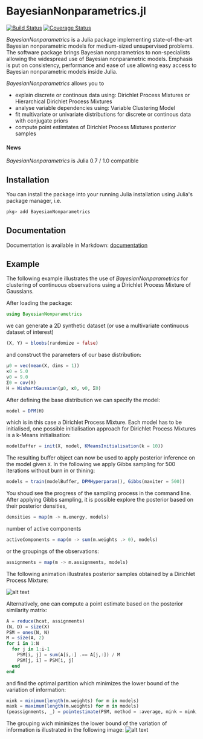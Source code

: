 BayesianNonparametrics.jl
===========
[![Build Status](https://travis-ci.org/OFAI/BayesianNonparametrics.jl.svg?branch=master)](https://travis-ci.org/OFAI/BayesianNonparametrics.jl)
[![Coverage Status](https://coveralls.io/repos/github/OFAI/BayesianNonparametrics.jl/badge.svg?branch=master)](https://coveralls.io/github/OFAI/BayesianNonparametrics.jl?branch=master)

*BayesianNonparametrics* is a Julia package implementing state-of-the-art Bayesian nonparametric models for medium-sized unsupervised problems. The software package brings Bayesian nonparametrics to non-specialists allowing the widespread use of Bayesian nonparametric models. Emphasis is put on consistency, performance and ease of use allowing easy access to Bayesian nonparametric models inside Julia.

*BayesianNonparametrics* allows you to

- explain discrete or continous data using: Dirichlet Process Mixtures or Hierarchical Dirichlet Process Mixtures
- analyse variable dependencies using: Variable Clustering Model
- fit multivariate or univariate distributions for discrete or continous data with conjugate priors
- compute point estimtates of Dirichlet Process Mixtures posterior samples

#### News
*BayesianNonparametrics* is Julia 0.7  / 1.0 compatible

Installation
------------
You can install the package into your running Julia installation using Julia's package manager, i.e.

```julia
pkg> add BayesianNonparametrics
```

Documentation
-------------
Documentation is available in Markdown:
[documentation](docs/README.md)

Example
-------
The following example illustrates the use of *BayesianNonparametrics* for clustering of continuous observations using a Dirichlet Process Mixture of Gaussians. 

After loading the package:

```julia
using BayesianNonparametrics
```

we can generate a 2D synthetic dataset (or use a multivariate continuous dataset of interest)

```julia
(X, Y) = bloobs(randomize = false)
```

and construct the parameters of our base distribution:

```julia
μ0 = vec(mean(X, dims = 1))
κ0 = 5.0
ν0 = 9.0
Σ0 = cov(X)
H = WishartGaussian(μ0, κ0, ν0, Σ0)
```

After defining the base distribution we can specify the model:

```julia
model = DPM(H)
```

which is in this case a Dirichlet Process Mixture. Each model has to be initialised, one possible initialisation approach for Dirichlet Process Mixtures is a k-Means initialisation:

```julia
modelBuffer = init(X, model, KMeansInitialisation(k = 10))
```

The resulting buffer object can now be used to apply posterior inference on the model given `X`. In the following we apply Gibbs sampling for 500 iterations without burn in or thining:

```julia
models = train(modelBuffer, DPMHyperparam(), Gibbs(maxiter = 500))
```

You shoud see the progress of the sampling process in the command line. After applying Gibbs sampling, it is possible explore the posterior based on their posterior densities,

```julia
densities = map(m -> m.energy, models)
```

number of active components

```julia
activeComponents = map(m -> sum(m.weights .> 0), models)
```

or the groupings of the observations:

```julia
assignments = map(m -> m.assignments, models)
```

The following animation illustrates posterior samples obtained by a Dirichlet Process Mixture: 

![alt text](posteriorSamples.gif "Posterior Sample")

Alternatively, one can compute a point estimate based on the posterior similarity matrix:

```julia
A = reduce(hcat, assignments)
(N, D) = size(X)
PSM = ones(N, N)
M = size(A, 2)
for i in 1:N
  for j in 1:i-1
    PSM[i, j] = sum(A[i,:] .== A[j,:]) / M
    PSM[j, i] = PSM[i, j]
  end
end
```

and find the optimal partition which minimizes the lower bound of the variation of information:

```julia
mink = minimum(length(m.weights) for m in models)
maxk = maximum(length(m.weights) for m in models)
(peassignments, _) = pointestimate(PSM, method = :average, mink = mink, maxk = maxk)
```

The grouping wich minimizes the lower bound of the variation of information is illustrated in the following image:
![alt text](pointestimate.png "Point Estimate")
